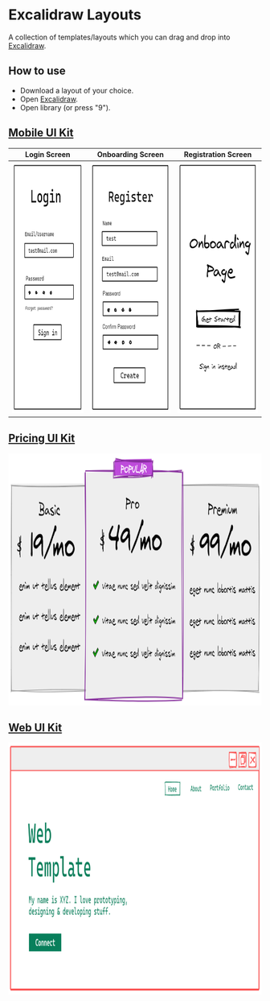 # Excalidraw Layouts
A collection of templates/layouts which you can drag and drop into [Excalidraw](https://excalidraw.com/).

## How to use 

- Download a layout of your choice.
- Open [Excalidraw](https://excalidraw.com).
- Open library (or press "9").

## [Mobile UI Kit](mobile-kit.excalidrawlib)

| Login Screen | Onboarding Screen | Registration Screen |
| :---: | :---: | :---: |
| <img src="images/login-screen.jpg" height="500"> | <img src="images/reg-screen.jpg" height="500"> | <img src="images/onboarding-screen.jpg" height="500"> |

## [Pricing UI Kit](pricing-component.excalidrawlib)

<img src="images/pricing-component.jpg" height="500">

## [Web UI Kit](web-kit.excalidrawlib)

<img src="images/web-kit.png" height="500">

